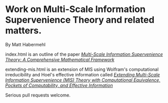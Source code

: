 # Work on Multi-Scale Information Supervenience Theory and related matters.
By Matt Habermehl

index.html is an outline of the paper [_Multi-Scale Information Supervenience Theory: A Comprehensive Mathematical Framework_](https://matthabermehl.github.io/)

extending-mis.html is an extension of MIS using Wolfram's computational irreducibility and Hoel's effective information called [_Extending Multi-Scale Information Supervenience (MIS) Theory with Computational Equivalence, Pockets of Computability, and Effective Information_](https://matthabermehl.github.io/extending-mis.html)

Serious pull requests welcome.
